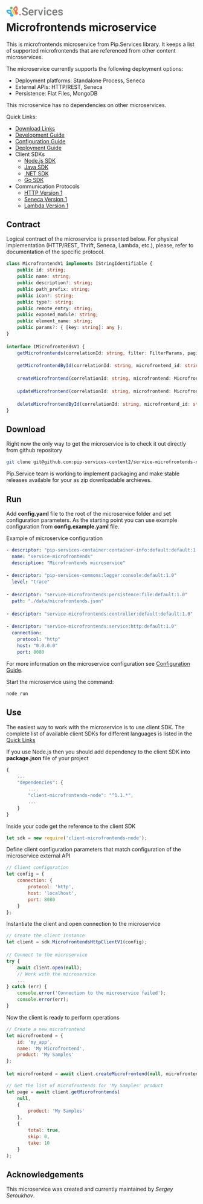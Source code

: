 # <img src="https://github.com/pip-services/pip-services/raw/master/design/Logo.png" alt="Pip.Services Logo" style="max-width:30%"> <br/> Microfrontends microservice

This is microfrontends microservice from Pip.Services library. 
It keeps a list of supported microfrontends that are referenced from other content microservices.

The microservice currently supports the following deployment options:
* Deployment platforms: Standalone Process, Seneca
* External APIs: HTTP/REST, Seneca
* Persistence: Flat Files, MongoDB

This microservice has no dependencies on other microservices.

<a name="links"></a> Quick Links:

* [Download Links](doc/Downloads.md)
* [Development Guide](doc/Development.md)
* [Configuration Guide](doc/Configuration.md)
* [Deployment Guide](doc/Deployment.md)
* Client SDKs
  - [Node.js SDK](https://github.com/pip-services-content2/client-microfrontends-node)
  - [Java SDK](https://github.com/pip-services-content2/client-microfrontends-java)
  - [.NET SDK](https://github.com/pip-services-content2/client-microfrontends-dotnet)
  - [Go SDK](https://github.com/pip-services-content2/client-microfrontends-go)
* Communication Protocols
  - [HTTP Version 1](doc/HttpProtocolV1.md)
  - [Seneca Version 1](doc/SenecaProtocolV1.md)
  - [Lambda Version 1](doc/LambdaProtocolV1.md)

## Contract

Logical contract of the microservice is presented below. For physical implementation (HTTP/REST, Thrift, Seneca, Lambda, etc.),
please, refer to documentation of the specific protocol.

```typescript
class MicrofrontendV1 implements IStringIdentifiable {
    public id: string;
    public name: string;
    public description?: string;
    public path_prefix: string;
    public icon?: string;
    public type?: string;
    public remote_entry: string;
    public exposed_module: string;
    public element_name: string;
    public params?: { [key: string]: any };
}

interface IMicrofrontendsV1 {
    getMicrofrontends(correlationId: string, filter: FilterParams, paging: PagingParams): Promise<DataPage<MicrofrontendV1>>;

    getMicrofrontendById(correlationId: string, microfrontend_id: string): Promise<MicrofrontendV1>;

    createMicrofrontend(correlationId: string, microfrontend: MicrofrontendV1): Promise<MicrofrontendV1>;

    updateMicrofrontend(correlationId: string, microfrontend: MicrofrontendV1): Promise<MicrofrontendV1>;

    deleteMicrofrontendById(correlationId: string, microfrontend_id: string): Promise<MicrofrontendV1>;
}
```

## Download

Right now the only way to get the microservice is to check it out directly from github repository
```bash
git clone git@github.com:pip-services-content2/service-microfrontends-node.git
```

Pip.Service team is working to implement packaging and make stable releases available for your 
as zip downloadable archieves.

## Run

Add **config.yaml** file to the root of the microservice folder and set configuration parameters.
As the starting point you can use example configuration from **config.example.yaml** file. 

Example of microservice configuration
```yaml
- descriptor: "pip-services-container:container-info:default:default:1.0"
  name: "service-microfrontends"
  description: "Microfrontends microservice"

- descriptor: "pip-services-commons:logger:console:default:1.0"
  level: "trace"

- descriptor: "service-microfrontends:persistence:file:default:1.0"
  path: "./data/microfrontends.json"

- descriptor: "service-microfrontends:controller:default:default:1.0"

- descriptor: "service-microfrontends:service:http:default:1.0"
  connection:
    protocol: "http"
    host: "0.0.0.0"
    port: 8080
```
 
For more information on the microservice configuration see [Configuration Guide](Configuration.md).

Start the microservice using the command:
```bash
node run
```

## Use

The easiest way to work with the microservice is to use client SDK. 
The complete list of available client SDKs for different languages is listed in the [Quick Links](#links)

If you use Node.js then you should add dependency to the client SDK into **package.json** file of your project
```javascript
{
    ...
    "dependencies": {
        ....
        "client-microfrontends-node": "^1.1.*",
        ...
    }
}
```

Inside your code get the reference to the client SDK
```javascript
let sdk = new require('client-microfrontends-node');
```

Define client configuration parameters that match configuration of the microservice external API
```javascript
// Client configuration
let config = {
    connection: {
        protocol: 'http',
        host: 'localhost', 
        port: 8080
    }
};
```

Instantiate the client and open connection to the microservice
```javascript
// Create the client instance
let client = sdk.MicrofrontendsHttpClientV1(config);

// Connect to the microservice
try {
    await client.open(null);
    // Work with the microservice
    ...
} catch (err) {
    console.error('Connection to the microservice failed');
    console.error(err);
}
```

Now the client is ready to perform operations
```javascript
// Create a new microfrontend
let microfrontend = {
    id: 'my_app',
    name: 'My Microfrontend',
    product: 'My Samples'
};

let microfrontend = await client.createMicrofrontend(null, microfrontend);
```

```javascript
// Get the list of microfrontends for 'My Samples' product
let page = await client.getMicrofrontends(
    null,
    {
        product: 'My Samples'
    },
    {
        total: true,
        skip: 0,
        take: 10
    }
);
```    

## Acknowledgements

This microservice was created and currently maintained by *Sergey Seroukhov*.

